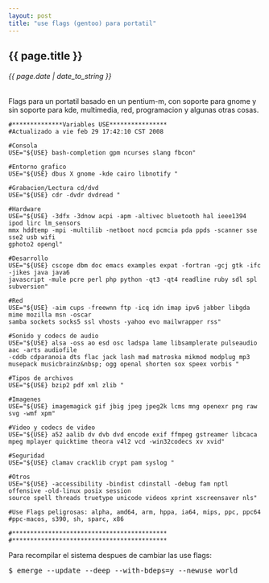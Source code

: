 ```yaml
---
layout: post
title: "use flags (gentoo) para portatil"
---
```


## {{ page.title }}
###### {{ page.date | date_to_string }}

Flags para un portatil basado en un pentium-m, con soporte para gnome y sin soporte para kde, multimedia, red, programacion y algunas otras cosas.

    #**************Variables USE****************
    #Actualizado a vie feb 29 17:42:10 CST 2008
    
    #Consola
    USE="${USE} bash-completion gpm ncurses slang fbcon"
    
    #Entorno grafico
    USE="${USE} dbus X gnome -kde cairo libnotify "
    
    #Grabacion/Lectura cd/dvd
    USE="${USE} cdr -dvdr dvdread "
    
    #Hardware
    USE="${USE} -3dfx -3dnow acpi -apm -altivec bluetooth hal ieee1394 ipod lirc lm_sensors
    mmx hddtemp -mpi -multilib -netboot nocd pcmcia pda ppds -scanner sse sse2 usb wifi
    gphoto2 opengl"
    
    #Desarrollo
    USE="${USE} cscope dbm doc emacs examples expat -fortran -gcj gtk -ifc -jikes java java6
    javascript -mule pcre perl php python -qt3 -qt4 readline ruby sdl spl subversion"
    
    #Red
    USE="${USE} -aim cups -freewnn ftp -icq idn imap ipv6 jabber libgda mime mozilla msn -oscar
    samba sockets socks5 ssl vhosts -yahoo evo mailwrapper rss"
    
    #Sonido y codecs de audio
    USE="${USE} alsa -oss ao esd osc ladspa lame libsamplerate pulseaudio aac -arts audiofile
    -cddb cdparanoia dts flac jack lash mad matroska mikmod modplug mp3 musepack musicbrainz&nbsp; ogg openal shorten sox speex vorbis "
    
    #Tipos de archivos
    USE="${USE} bzip2 pdf xml zlib "
    
    #Imagenes
    USE="${USE} imagemagick gif jbig jpeg jpeg2k lcms mng openexr png raw svg -wmf xpm"
    
    #Video y codecs de video
    USE="${USE} a52 aalib dv dvb dvd encode exif ffmpeg gstreamer libcaca mpeg mplayer quicktime theora v4l2 vcd -win32codecs xv xvid"
    
    #Seguridad
    USE="${USE} clamav cracklib crypt pam syslog "
    
    #Otros
    USE="${USE} -accessibility -bindist cdinstall -debug fam nptl offensive -old-linux posix session
    source spell threads truetype unicode videos xprint xscreensaver nls"
    
    #Use Flags peligrosas: alpha, amd64, arm, hppa, ia64, mips, ppc, ppc64
    #ppc-macos, s390, sh, sparc, x86 
    
    #*******************************************
    #*******************************************
        
Para recompilar el sistema despues de cambiar las use flags:

<pre class="sh_sh">
$ emerge --update --deep --with-bdeps=y --newuse world
</pre>
